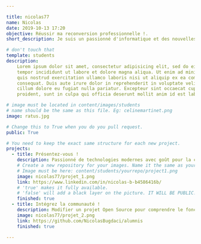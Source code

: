 ```yaml
---

title: nicolas77
name: Nicolas
date: 2019-10-13 17:20
objective: Réussir ma reconversion professionnelle !.
short_description: Je suis un passionné d'informatique et des nouvelles technologies. J'aime le sport en général et je suis curieux de nature.

# don't touch that
template: students
description:
    Lorem ipsum dolor sit amet, consectetur adipisicing elit, sed do eiusmod
    tempor incididunt ut labore et dolore magna aliqua. Ut enim ad minim veniam,
    quis nostrud exercitation ullamco laboris nisi ut aliquip ex ea commodo
    consequat. Duis aute irure dolor in reprehenderit in voluptate velit esse
    cillum dolore eu fugiat nulla pariatur. Excepteur sint occaecat cupidatat non
    proident, sunt in culpa qui officia deserunt mollit anim id est laborum.

# image must be located in content/images/students
# name should be the same as this file. Eg: celinemartinet.png
image: ratus.jpg

# Change this to True when you do you pull request.
public: True

# You need to keep the exact same structure for each new project.
projects:
  - title: Présentez-vous !
    description: Passionné de technologies modernes avec goût pour la créativité, en particulier dans le domaine de l'informatique.
    # Create a new repository for your images. Name it the same as your nickname and profile picture.
    # Image must be here: content/students/yourrepo/project1.png
    image: nicolas77/projet_1.png
    link: https://www.linkedin.com/in/nicolas-b-b4586416b/
    # 'true' makes it fully available.
    # 'false' will add a black layer on the picture. IT WILL BE PUBLIC!
    finished: true
  - title: Intégrez la communauté !
    description: Modifier un projet Open Source pour comprendre le fonctionnement de Git, de Github et des pull requests. 
    image: nicolas77/projet_2.png
    link: https://github.com/NicolasBugdaci/alumnis
    finished: true

---
```


